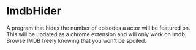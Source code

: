# ImdbHider
A program that hides the number of episodes a actor will be featured on. This will be updated as a chrome extension and will only work on imdb. Browse IMDB freely knowing that you won't be spoiled. 
